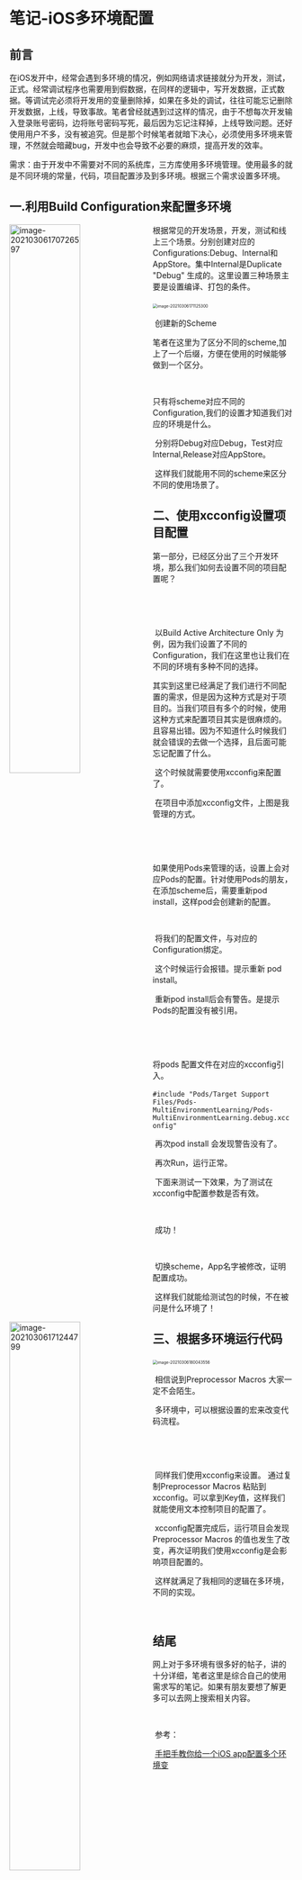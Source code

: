 # 笔记-iOS多环境配置

## 前言

​	在iOS发开中，经常会遇到多环境的情况，例如网络请求链接就分为开发，测试，正式。经常调试程序也需要用到假数据，在同样的逻辑中，写开发数据，正式数据。等调试完必须将开发用的变量删除掉，如果在多处的调试，往往可能忘记删除开发数据，上线，导致事故。笔者曾经就遇到过这样的情况，由于不想每次开发输入登录账号密码，边将账号密码写死，最后因为忘记注释掉，上线导致问题。还好使用用户不多，没有被追究。但是那个时候笔者就暗下决心，必须使用多环境来管理，不然就会暗藏bug，开发中也会导致不必要的麻烦，提高开发的效率。

​	需求：由于开发中不需要对不同的系统库，三方库使用多环境管理。使用最多的就是不同环境的常量，代码，项目配置涉及到多环境。根据三个需求设置多环境。

## 一.利用Build Configuration来配置多环境

<img src="/Users/misssunrise/Library/Application Support/typora-user-images/image-20210306170726597.png" alt="image-20210306170726597" width= "50%" align='left' />

​	根据常见的开发场景，开发，测试和线上三个场景。分别创建对应的Configurations:Debug、Internal和AppStore。集中Internal是Duplicate "Debug" 生成的。这里设置三种场景主要是设置编译、打包的条件。

​	<img src="/Users/misssunrise/Library/Application Support/typora-user-images/image-20210306171125300.png" alt="image-20210306171125300" style="zoom:50%;" />	

​	创建新的Scheme

<img src="/Users/misssunrise/Library/Application Support/typora-user-images/image-20210306171244799.png" alt="image-20210306171244799"  width= "50%" align='left'/>

​	笔者在这里为了区分不同的scheme,加上了一个后缀，方便在使用的时候能够做到一个区分。

​	<img src="/Users/misssunrise/Library/Application Support/typora-user-images/image-20210306171428769.png" alt="image-20210306171428769"  width= "60%" align='left' />











​	只有将scheme对应不同的Configuration,我们的设置才知道我们对应的环境是什么。

​	分别将Debug对应Debug，Test对应Internal,Release对应AppStore。

​	这样我们就能用不同的scheme来区分不同的使用场景了。

## 二、使用xcconfig设置项目配置

​	第一部分，已经区分出了三个开发环境，那么我们如何去设置不同的项目配置呢？

​	<img src="/Users/misssunrise/Library/Application Support/typora-user-images/image-20210306172040293.png" alt="image-20210306172040293"  width= "70%" align='left'/>

​	

​	以Build Active Architecture Only 为例，因为我们设置了不同的Configuration，我们在这里也让我们在不同的环境有多种不同的选择。

​	其实到这里已经满足了我们进行不同配置的需求，但是因为这种方式是对于项目的。当我们项目有多个的时候，使用这种方式来配置项目其实是很麻烦的。且容易出错。因为不知道什么时候我们就会错误的去做一个选择，且后面可能忘记配置了什么。

​	这个时候就需要使用xcconfig来配置了。

<img src="/Users/misssunrise/Library/Application Support/typora-user-images/image-20210306172931545.png" alt="image-20210306172931545"  width= "30%" align='left'/>

​	在项目中添加xcconfig文件，上图是我管理的方式。

​		<img src="/Users/misssunrise/Library/Application Support/typora-user-images/image-20210306173020623.png" alt="image-20210306173020623"  width= "50%" align='left'/>

​	







​	如果使用Pods来管理的话，设置上会对应Pods的配置。针对使用Pods的朋友，在添加scheme后，需要重新pod install，这样pod会创建新的配置。

<img src="/Users/misssunrise/Library/Application Support/typora-user-images/image-20210306173239251.png" alt="image-20210306173239251"  width= "50%" align='left' />

​	<img src="/Users/misssunrise/Library/Application Support/typora-user-images/image-20210306173415812.png" alt="image-20210306173415812"  width= "50%" align='left' />







​	将我们的配置文件，与对应的Configuration绑定。

<img src="/Users/misssunrise/Library/Application Support/typora-user-images/image-20210306173458488.png" alt="image-20210306173458488"  width= "90%" align='left' />

​	这个时候运行会报错。提示重新 pod install。

<img src="/Users/misssunrise/Library/Application Support/typora-user-images/image-20210306173547202.png" alt="image-20210306173547202"  width= "90%" align='left' />

​	重新pod install后会有警告。是提示Pods的配置没有被引用。

​	<img src="/Users/misssunrise/Library/Application Support/typora-user-images/image-20210306174242208.png" alt="image-20210306174242208"  width= "80%" align='left' />

​	







将pods 配置文件在对应的xcconfig引入。

​	`#include "Pods/Target Support Files/Pods-MultiEnvironmentLearning/Pods-MultiEnvironmentLearning.debug.xcconfig"`

<img src="/Users/misssunrise/Library/Application Support/typora-user-images/image-20210306174424831.png" alt="image-20210306174424831"  width= "90%" align='left' />

​	再次pod install 会发现警告没有了。

​	再次Run，运行正常。

​	下面来测试一下效果，为了测试在xcconfig中配置参数是否有效。

​	<img src="/Users/misssunrise/Library/Application Support/typora-user-images/image-20210306175233016.png" alt="image-20210306175233016"  width= "90%" align='left' />

<img src="/Users/misssunrise/Library/Application Support/typora-user-images/image-20210306175304810.png" alt="image-20210306175304810"  width= "90%" align='left' />

<img src="/Users/misssunrise/Library/Application Support/typora-user-images/image-20210306175333211.png" alt="image-20210306175333211"  width= "10%" align='left' />

​	成功！

​	<img src="/Users/misssunrise/Library/Application Support/typora-user-images/image-20210306175715007.png" alt="image-20210306175715007"  width= "90%" align='left'/>

<img src="/Users/misssunrise/Library/Application Support/typora-user-images/image-20210306175728604.png" alt="image-20210306175728604"  width= "10%" align='left' />

​	切换scheme，App名字被修改，证明配置成功。

​	这样我们就能给测试包的时候，不在被问是什么环境了！

## 三、根据多环境运行代码

​	<img src="/Users/misssunrise/Library/Application Support/typora-user-images/image-20210306180043556.png" alt="image-20210306180043556" style="zoom:50%;" />

​	相信说到Preprocessor Macros 大家一定不会陌生。

​	多环境中，可以根据设置的宏来改变代码流程。

​		<img src="/Users/misssunrise/Library/Application Support/typora-user-images/image-20210306180525596.png" alt="image-20210306180525596"  width= "90%" align='left'/>

​	





​	同样我们使用xcconfig来设置。 通过复制Preprocessor Macros 粘贴到xcconfig。可以拿到Key值，这样我们就能使用文本控制项目的配置了。

<img src="/Users/misssunrise/Library/Application Support/typora-user-images/image-20210306180747691.png" alt="image-20210306180747691"  width= "50%" align='left' />

​	xcconfig配置完成后，运行项目会发现Preprocessor Macros 的值也发生了改变，再次证明我们使用xcconfig是会影响项目配置的。

<img src="/Users/misssunrise/Library/Application Support/typora-user-images/image-20210306181156892.png" alt="image-20210306181156892"  width= "90%" align='left' />

<img src="/Users/misssunrise/Library/Application Support/typora-user-images/image-20210306181135918.png" alt="image-20210306181135918"  width= "90%" align='left' />

​	这样就满足了我相同的逻辑在多环境，不同的实现。

​	

## 结尾

​	网上对于多环境有很多好的帖子，讲的十分详细，笔者这里是综合自己的使用需求写的笔记。如果有朋友要想了解更多可以去网上搜索相关内容。

​	

​	参考：

​	[手把手教你给一个iOS app配置多个环境变](https://www.jianshu.com/p/83b6e781eb51)



​	